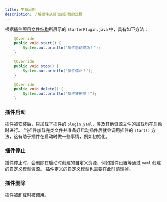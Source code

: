 ```yaml
---
title: 生命周期
description: 了解插件从启动到卸载的过程
---
```


根据[插件项目文件结构](./structure.md)所展示的 `StarterPlugin.java` 中，具有如下方法：

```java
    @Override
    public void start() {
        System.out.println("插件启动成功！");
    }

    @Override
    public void stop() {
        System.out.println("插件停止！");
    }

    @Override
    public void delete() {
        System.out.println("插件被删除！");
    }
```

### 插件启动

插件被安装后，只加载了插件的 `plugin.yaml`，类及其他资源文件的加载均在启动时进行。
当插件加载完类文件并准备好启动插件后就会调用插件的 `start()` 方法，这有助于插件在启动时做一些事情，例如初始化。

### 插件停止

插件停止时，会删除在启动时创建的自定义资源，例如插件设置等通过 `yaml` 创建的自定义模型资源。
插件定义的自定义模型也需要在此时清理掉。

### 插件删除

插件被卸载时被调用。
